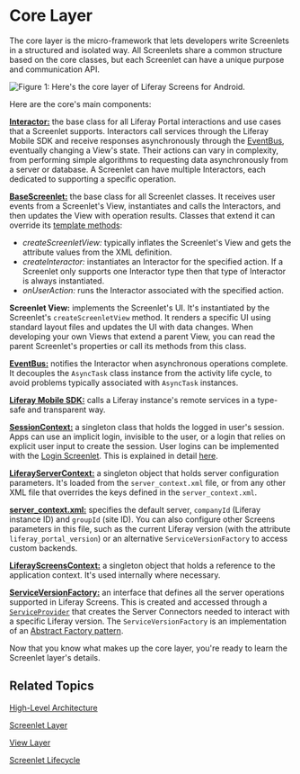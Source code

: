 # Core Layer [](id=core-layer)

The core layer is the micro-framework that lets developers write Screenlets in a
structured and isolated way. All Screenlets share a common structure based on
the core classes, but each Screenlet can have a unique purpose and communication
API. 

![Figure 1: Here's the core layer of Liferay Screens for Android.](../../../../images/screens-android-architecture-02.png)

Here are the core's main components:

[**Interactor:**](https://github.com/liferay/liferay-screens/blob/master/android/library/core/src/main/java/com/liferay/mobile/screens/base/interactor/Interactor.java)
the base class for all Liferay Portal interactions and use cases that a
Screenlet supports. Interactors call services through the Liferay Mobile SDK and
receive responses asynchronously through the
[EventBus](https://github.com/greenrobot/EventBus), eventually changing a View's
state. Their actions can vary in complexity, from performing simple algorithms
to requesting data asynchronously from a server or database. A Screenlet can
have multiple Interactors, each dedicated to supporting a specific operation.

[**BaseScreenlet:**](https://github.com/liferay/liferay-screens/blob/master/android/library/core/src/main/java/com/liferay/mobile/screens/base/BaseScreenlet.java)
the base class for all Screenlet classes. It receives user events from a
Screenlet's View, instantiates and calls the Interactors, and then updates the
View with operation results. Classes that extend it can override its
[template methods](http://www.oodesign.com/template-method-pattern.html):

- *createScreenletView:* typically inflates the Screenlet's View and gets 
  the attribute values from the XML definition. 
- *createInteractor:* instantiates an Interactor for the specified action. 
  If a Screenlet only supports one Interactor type then that type of Interactor
  is always instantiated.
- *onUserAction:* runs the Interactor associated with the specified action.

**Screenlet View:** implements the Screenlet's UI. It's instantiated by the
Screenlet's `createScreenletView` method. It renders a specific UI using
standard layout files and updates the UI with data changes. When developing your 
own Views that extend a parent View, you can read the parent Screenlet's 
properties or call its methods from this class. 

[**EventBus:**](https://github.com/greenrobot/EventBus) notifies the Interactor
when asynchronous operations complete. It decouples the `AsyncTask` class
instance from the activity life cycle, to avoid problems typically associated
with `AsyncTask` instances.

[**Liferay Mobile SDK:**](https://www.liferay.com/community/liferay-projects/liferay-mobile-sdk/overview)
calls a Liferay instance's remote services in a type-safe and transparent way.

[**SessionContext:**](https://github.com/liferay/liferay-screens/blob/master/android/library/core/src/main/java/com/liferay/mobile/screens/context/SessionContext.java)
a singleton class that holds the logged in user's session. Apps can use an
implicit login, invisible to the user, or a login that relies on explicit user
input to create the session. User logins can be implemented with the
[Login Screenlet](/develop/reference/-/knowledge_base/7-1/loginscreenlet-for-android). 
This is explained in detail [here](/develop/tutorials/-/knowledge_base/7-1/accessing-the-liferay-session-in-android).

[**LiferayServerContext:**](https://github.com/liferay/liferay-screens/blob/master/android/library/core/src/main/java/com/liferay/mobile/screens/context/LiferayServerContext.java)
a singleton object that holds server configuration parameters. It's loaded from
the `server_context.xml` file, or from any other XML file that overrides the
keys defined in the `server_context.xml`.

[**server_context.xml:**](https://github.com/liferay/liferay-screens/blob/develop/android/library/core/src/main/res/values/server_context.xml) 
specifies the default server, `companyId` (Liferay instance ID) and `groupId` 
(site ID). You can also configure other Screens parameters in this file, such as 
the current Liferay version (with the attribute `liferay_portal_version`) or an 
alternative `ServiceVersionFactory` to access custom backends. 

[**LiferayScreensContext:**](https://github.com/liferay/liferay-screens/blob/master/android/library/core/src/main/java/com/liferay/mobile/screens/context/LiferayScreensContext.java)
a singleton object that holds a reference to the application context. It's used
internally where necessary. 

[**ServiceVersionFactory:**](https://github.com/liferay/liferay-screens/blob/develop/android/library/core/src/main/java/com/liferay/mobile/screens/util/ServiceVersionFactory.java) 
an interface that defines all the server operations supported in Liferay 
Screens. This is created and accessed through a 
[`ServiceProvider`](https://github.com/liferay/liferay-screens/blob/develop/android/library/core/src/main/java/com/liferay/mobile/screens/util/ServiceProvider.java) 
that creates the Server Connectors needed to interact with a specific Liferay 
version. The `ServiceVersionFactory` is an implementation of an 
[Abstract Factory pattern](https://en.wikipedia.org/wiki/Abstract_factory_pattern). 

Now that you know what makes up the core layer, you're ready to learn the 
Screenlet layer's details. 

## Related Topics [](id=related-topics)

[High-Level Architecture](/develop/tutorials/-/knowledge_base/7-1/high-level-architecture)

[Screenlet Layer](/develop/tutorials/-/knowledge_base/7-1/screenlet-layer)

[View Layer](/develop/tutorials/-/knowledge_base/7-1/view-layer)

[Screenlet Lifecycle](/develop/tutorials/-/knowledge_base/7-1/screenlet-lifecycle)
